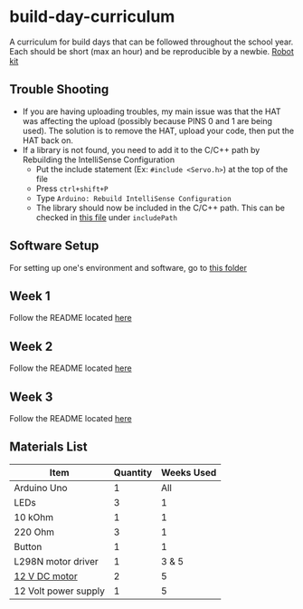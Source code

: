 # build-day-curriculum

A curriculum for build days that can be followed throughout the school year. Each should be short (max an hour) and be reproducible by a newbie.
[Robot kit](https://www.amazon.com/KEYESTUDIO-Bluetooth-Controller-Ultrasonic-Programming/dp/B08276N3D9/ref=asc_df_B08276N3D9/?tag=hyprod-20&linkCode=df0&hvadid=507731305156&hvpos=&hvnetw=g&hvrand=17314281805372487668&hvpone=&hvptwo=&hvqmt=&hvdev=c&hvdvcmdl=&hvlocint=&hvlocphy=9052386&hvtargid=pla-1045715635134&psc=1)

## Trouble Shooting

- If you are having uploading troubles, my main issue was that the HAT was affecting the upload (possibly because PINS 0 and 1 are being used). The solution is to remove the HAT, upload your code, then put the HAT back on.
- If a library is not found, you need to add it to the C/C++ path by Rebuilding the IntelliSense Configuration
  - Put the include statement (Ex: `#include <Servo.h>`) at the top of the file
  - Press `ctrl+shift+P`
  - Type `Arduino: Rebuild IntelliSense Configuration`
  - The library should now be included in the C/C++ path. This can be checked in [this file](./.vscode/c_cpp_properties.json) under `includePath`

## Software Setup

For setting up one's environment and software, go to [this folder](./setup/README.md)

## Week 1

Follow the README located [here](./week%201/README.md)

## Week 2

Follow the README located [here](./week%202/README.md)

## Week 3

Follow the README located [here](./week%203/README.md)

## Materials List

|Item       |Quantity|Weeks Used|
|-----------|--------|----------|
|Arduino Uno|1       |All       |
|LEDs|3|1|
|10 kOhm|1|1|
|220 Ohm|3|1|
|Button|1|1|
|L298N motor driver|1|3 & 5|
|[12 V DC motor](https://www.amazon.com/EUDAX-Electric-Magnetic-Propeller-Connector/dp/B08GPPJR1T/ref=sr_1_26?keywords=12+v+dc+motor&qid=1659058076&sprefix=12+v+dc+mo%2Caps%2C186&sr=8-26)|2|5|
|12 Volt power supply|1|5|
